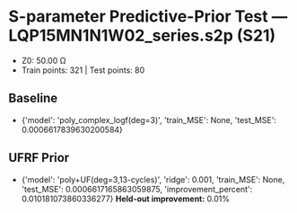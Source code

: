 # S-parameter Predictive-Prior Test — LQP15MN1N1W02_series.s2p (S21)
- Z0: 50.00 Ω
- Train points: 321  |  Test points: 80

## Baseline
- {'model': 'poly_complex_logf(deg=3)', 'train_MSE': None, 'test_MSE': 0.0006617839630200584}

## UFRF Prior
- {'model': 'poly+UF(deg=3,13-cycles)', 'ridge': 0.001, 'train_MSE': None, 'test_MSE': 0.0006617165863059875, 'improvement_percent': 0.010181073860336277}
**Held-out improvement:** 0.01%